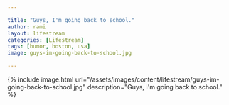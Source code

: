 ```yaml
---

title: "Guys, I'm going back to school."
author: rami
layout: lifestream 
categories: [Lifestream]
tags: [humor, boston, usa]
image: guys-im-going-back-to-school.jpg

---
```


{% include image.html url="/assets/images/content/lifestream/guys-im-going-back-to-school.jpg" description="Guys, I'm going back to school." %}
